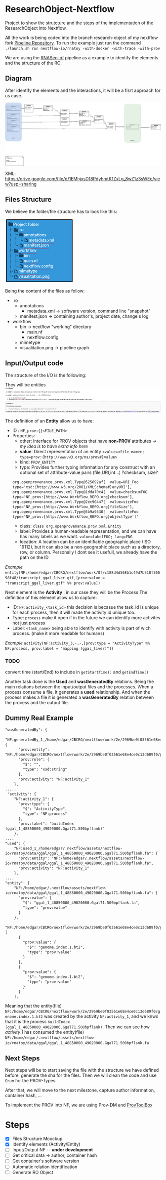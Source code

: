 # ResearchObject-Nextflow
Project to show the strutcture and the steps of the implementation of the ResearchObject into Nextflow.

All the work is being coded into the branch research-object of my nextflow fork 
[Pipeline Repository](https://github.com/edgano/nextflow/tree/research-object). 
To run the example just run the command ```./launch.sh run nextflow-io/rnatoy -with-docker -with-trace -with-prov```

We are using the [RNASeq-nf](https://github.com/nextflow-io/rnaseq-nf) pipeline as a example to identify the elements and the structure of the RO.

## Diagram
After identify the elements and the interactions, it will be a fisrt approach for us case.

![Pipeline Diagram](https://github.com/edgano/researchObject-Nextflow/blob/master/images/RNASeq-nf.jpg)

XML: https://drive.google.com/file/d/1EMhjxsD18PdyhmtK1ZxLg_8wZ1z3sWEe/view?usp=sharing

## Files Structure
We believe the folder/file structure has to look like this:

![File Structure](https://github.com/edgano/researchObject-Nextflow/blob/master/images/fileStructure.png)


Being the content of the files as follow:

* .ro
  * annotations
    * metadata.xml -> software version, command line "snapshot"
  * manifest.json -> containing author's,  project date, change's log
* workflow
  * bin -> nextflow "working" directory
    * main.nf
    * nextflow.config
  * mimetype
  * visualitation.png -> pipeline graph

## Input/Output code
The structure of the I/O is the following:

They will be entities ![Entity](https://github.com/edgano/researchObject-Nextflow/blob/master/images/entity.jpg)

The definition of an **Entity** allow us to have:
* ID : ```NF_prov:{}<FILE_PATH>```
* Properties:
  * other: Interface for PROV objects that have **non-PROV** attributes -> _my idea is to have extra info here_
  * **value**: Direct representation of an entity ```<value=<file_name>; type=prov:{http://www.w3.org/ns/prov#}value>```
  * kind: ```PROV_ENTITY```
  * type: Provides further typing information for any construct with an optional set of attribute-value pairs (file,URI,int...) ?checksum, size?
  ```
  org.openprovenance.prov.xml.Type@525692af[  value=URI_Foo  type='xsd:{http://www.w3.org/2001/XMLSchema#}anyURI'], 
  org.openprovenance.prov.xml.Type@1dda70c4[  value=checksumFOO  type='NF_prov:{http://www.Workflow_REPO.org}checksum'], 
  org.openprovenance.prov.xml.Type@2ec90447[  value=sizeFoo  type='NF_prov:{http://www.Workflow_REPO.org}fileSize'], 
  org.openprovenance.prov.xml.Type@5b9a9530[  value=fileFoo  type='NF_prov:{http://www.Workflow_REPO.org}objectType']'
  ```
  * class: ```class org.openprovenance.prov.xml.Entity```
  * label: Provides a human-readable representation, and we can have has many labels as we want. ```value=labelFOO; lang=ENG```
  * location: A location can be an identifiable geographic place (ISO 19112), but it can also be a non-geographic place such as a directory, row, or column. Personally I dont see it usefull, we already have the path on the ID
  
*Example* ```entity(NF:/home/edgar/CBCRG/nextflow/work/0f/c188d4d568b1c49d7b510f36598f48/transcript_ggal_liver.gtf,[prov:value = "transcript_ggal_liver.gtf" %% prov:value])```

Next element is the **Activity** , in our case they will be the Process
The definition of this element allow us to capture:
* ID: ```NF:activity_<task_id>``` this decision is becasue the task_id is unique for each process, then it will made the activity id unique too.
* Type: ```process``` make it open if in the future we can identify more activites not just _process_
* Label: ```<task_name>``` being able to identify with activity is part of wich process. (make it more readable for humans)

*Example* ```activity(NF:activity_3,-,-,[prov:type = "ActivityType" %% NF:process, prov:label = "mapping (ggal_liver)"])```
### TODO
convert time (start/End) to include in ```getStartTime()``` and ```getEndTime()```

Another task done is the **Used** and **wasGeneratedBy** relations.
Being the main relations between the input/output files and the processes.
When a process consume a file, it generates a **used** relationship. And when the process makes a file it is generated a **wasGeneratedBy** relation between the process and the output file.

## Dummy Real Example

```
"wasGeneratedBy": {
    "NF:generatedBy_1_/home/edgar/CBCRG/nextflow/work/2e/2969be0f03561e68e4ce0c13d689f0/genome.index.1.bt2": {
      "prov:entity": "NF:/home/edgar/CBCRG/nextflow/work/2e/2969be0f03561e68e4ce0c13d689f0/genome.index.1.bt2",
      "prov:role": {
        "$": "",
        "type": "xsd:string"
      },
      "prov:activity": "NF:activity_1"
    },
.....
 "activity": {
    "NF:activity_1": {
      "prov:type": {
        "$": "ActivityType",
        "type": "NF:process"
      },
      "prov:label": "buildIndex (ggal_1_48850000_49020000.Ggal71.500bpflank)"
    },
....
"used": {
    "NF:used_1_/home/edgar/.nextflow/assets/nextflow-io/rnatoy/data/ggal/ggal_1_48850000_49020000.Ggal71.500bpflank.fa": {
      "prov:entity": "NF:/home/edgar/.nextflow/assets/nextflow-io/rnatoy/data/ggal/ggal_1_48850000_49020000.Ggal71.500bpflank.fa",
      "prov:activity": "NF:activity_1"
    },
....
"entity": {
    "NF:/home/edgar/.nextflow/assets/nextflow-io/rnatoy/data/ggal/ggal_1_48850000_49020000.Ggal71.500bpflank.fa": {
      "prov:value": {
        "$": "ggal_1_48850000_49020000.Ggal71.500bpflank.fa",
        "type": "prov:value"
      }
    },
    "NF:/home/edgar/CBCRG/nextflow/work/2e/2969be0f03561e68e4ce0c13d689f0/genome.index.1.bt2": [
      {
        "prov:value": {
          "$": "genome.index.1.bt2",
          "type": "prov:value"
        }
      },
      {
        "prov:value": {
          "$": "genome.index.1.bt2",
          "type": "prov:value"
        }
      }
    ],

```
Meaning that the entity(file) ```NF:/home/edgar/CBCRG/nextflow/work/2e/2969be0f03561e68e4ce0c13d689f0/genome.index.1.bt2``` was created by the activity ```NF:activity_1```, and we knwo that it is the process ```buildIndex (ggal_1_48850000_49020000.Ggal71.500bpflank)```.
Then we can see how _activity_1_ has consumed the entity(file) ```NF:/home/edgar/.nextflow/assets/nextflow-io/rnatoy/data/ggal/ggal_1_48850000_49020000.Ggal71.500bpflank.fa```

## Next Steps
Next steps will be to start saving the file with the structure we have defined before, generate the sha for the files. Then we will clean the code and use ```Enum``` for the PROV-Types.

After that, we will move to the next milestone, capture author information, container hash, ...

To implement the PROV into NF, we are using Prov-DM and [ProvToolBox](http://lucmoreau.github.io/ProvToolbox/)

# Steps

- [x] Files Structure Moockup
- [x] Identify elements (Activity/Entity)
- [ ] Input/Output NF -- **under development**
- [ ] Get critical data -> author, container hash
- [ ] Get container's software version
- [ ] Automatic relation identification
- [ ] Generate RO Object
